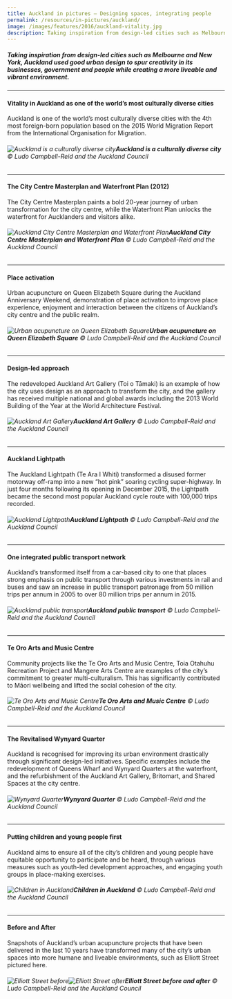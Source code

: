 ```yaml
---
title: Auckland in pictures — Designing spaces, integrating people
permalink: /resources/in-pictures/auckland/
image: /images/features/2016/auckland-vitality.jpg
description: Taking inspiration from design-led cities such as Melbourne and New York, Auckland used good urban design to spur creativity in its businesses, government and people while creating a more liveable and vibrant environment.
---
```


##### Taking inspiration from design-led cities such as Melbourne and New York, Auckland used good urban design to spur creativity in its businesses, government and people while creating a more liveable and vibrant environment.

---

#### **Vitality in Auckland as one of the world’s most culturally diverse cities**

Auckland is one of the world’s most culturally diverse cities with the 4th most foreign-born population based on the 2015 World Migration Report from the International Organisation for Migration.

###### ![Auckland is a culturally diverse city](/images/features/2016/auckland-vitality.jpg/)**Auckland is a culturally diverse city** © Ludo Campbell-Reid and the Auckland Council

---

#### **The City Centre Masterplan and Waterfront Plan (2012)**

The City Centre Masterplan paints a bold 20-year journey of urban transformation for the city centre, while the Waterfront Plan unlocks the waterfront for Aucklanders and visitors alike.

###### ![Auckland City Centre Masterplan and Waterfront Plan](/images/features/2016/auckland-city-centre-masterplan.jpg/)**Auckland City Centre Masterplan and Waterfront Plan** © Ludo Campbell-Reid and the Auckland Council

---

#### **Place activation**

Urban acupuncture on Queen Elizabeth Square during the Auckland Anniversary Weekend, demonstration of place activation to improve place experience, enjoyment and interaction between the citizens of Auckland’s city centre and the public realm.

###### ![Urban acupuncture on Queen Elizabeth Square](/images/features/2016/auckland-place-activation.jpg/)**Urban acupuncture on Queen Elizabeth Square** © Ludo Campbell-Reid and the Auckland Council

---

#### **Design-led approach**

The redeveloped Auckland Art Gallery (Toi o Tāmaki) is an example of how the city uses design as an approach to transform the city, and the gallery has received multiple national and global awards including the 2013 World Building of the Year at the World Architecture Festival.

###### ![Auckland Art Gallery](/images/features/2016/auckland-art-gallery.jpg/)**Auckland Art Gallery** © Ludo Campbell-Reid and the Auckland Council

---

#### **Auckland Lightpath**

The Auckland Lightpath (Te Ara I Whiti) transformed a disused former motorway off-ramp into a new “hot pink” soaring cycling super-highway. In just four months following its opening in December 2015, the Lightpath became the second most popular Auckland cycle route with 100,000 trips recorded.

###### ![Auckland Lightpath](/images/features/2016/auckland-lightpath.jpg/)**Auckland Lightpath** © Ludo Campbell-Reid and the Auckland Council

---

#### **One integrated public transport network**

Auckland’s transformed itself from a car-based city to one that places strong emphasis on public transport through various investments in rail and buses and saw an increase in public transport patronage from 50 million trips per annum in 2005 to over 80 million trips per annum in 2015.

###### ![Auckland public transport](/images/features/2016/auckland-transport.jpg/)**Auckland public transport** © Ludo Campbell-Reid and the Auckland Council

---

#### **Te Oro Arts and Music Centre**

Community projects like the Te Oro Arts and Music Centre, Toia Otahuhu Recreation Project and Mangere Arts Centre are examples of the city’s commitment to greater multi-culturalism. This has significantly contributed to Māori wellbeing and lifted the social cohesion of the city.

###### ![Te Oro Arts and Music Centre](/images/features/2016/auckland-te-oro.jpg/)**Te Oro Arts and Music Centre** © Ludo Campbell-Reid and the Auckland Council

---

#### **The Revitalised Wynyard Quarter**

Auckland is recognised for improving its urban environment drastically through significant design-led initiatives. Specific examples include the redevelopment of Queens Wharf and Wynyard Quarters at the waterfront, and the refurbishment of the Auckland Art Gallery, Britomart, and Shared Spaces at the city centre.

###### ![Wynyard Quarter](/images/features/2016/wynyard-quarter.jpg/)**Wynyard Quarter** © Ludo Campbell-Reid and the Auckland Council

---

#### **Putting children and young people first**

Auckland aims to ensure all of the city’s children and young people have equitable opportunity to participate and be heard, through various measures such as youth-led development approaches, and engaging youth groups in place-making exercises.

###### ![Children in Auckland](/images/features/2016/auckland-children.jpg/)**Children in Auckland** © Ludo Campbell-Reid and the Auckland Council

---

#### **Before and After**

Snapshots of Auckland’s urban acupuncture projects that have been delivered in the last 10 years have transformed many of the city’s urban spaces into more humane and liveable environments, such as Elliott Street pictured here.

###### ![Elliott Street before](/images/features/2016/elliott-street-before.jpg/)![Elliott Street after](/images/features/2016/elliott-street-after.jpg/)**Elliott Street before and after** © Ludo Campbell-Reid and the Auckland Council
